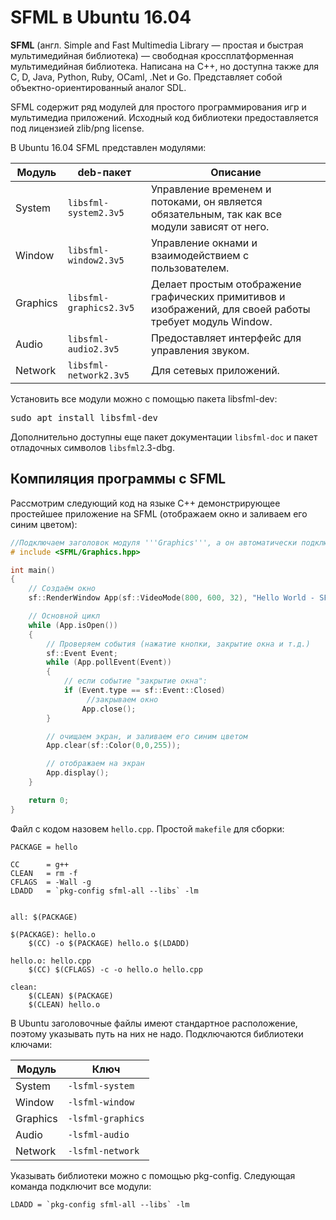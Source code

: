 # SFML в Ubuntu 16.04

__SFML__ (англ. Simple and Fast Multimedia Library — простая и быстрая мультимедийная библиотека) — свободная кроссплатформенная мультимедийная библиотека. Написана на C++, но доступна также для C, D, Java, Python, Ruby, OCaml, .Net и Go. Представляет собой объектно-ориентированный аналог SDL.

SFML содержит ряд модулей для простого программирования игр и мультимедиа приложений. Исходный код библиотеки предоставляется под лицензией zlib/png license.

В Ubuntu 16.04 SFML представлен модулями:

<table class="table table-bordered">
<thead>
<tr>
<th>Модуль</th>
<th>deb-пакет</th>
<th>Описание</th>
</tr>
</thead>
<tbody>
<tr>
<td>System</td>
<td><code>libsfml-system2.3v5</code></td>
<td>Управление временем и потоками, он является обязательным, так как все модули зависят от него.</td>
</tr>
<tr>
<td>Window</td>
<td><code>libsfml-window2.3v5</code></td>
<td>Управление окнами и взаимодействием с пользователем.</td>
</tr>
<tr>
<td>Graphics</td>
<td><code>libsfml-graphics2.3v5</code></td>
<td>Делает простым отображение графических примитивов и изображений, для своей работы требует модуль Window.</td>
</tr>
<tr>
<td>Audio</td>
<td><code>libsfml-audio2.3v5</code></td>
<td>Предоставляет интерфейс для управления звуком.</td>
</tr>
<tr>
<td>Network</td>
<td><code>libsfml-network2.3v5</code></td>
<td>Для сетевых приложений.</td>
</tr>
</tbody>
</table>

Установить все модули можно с помощью пакета libsfml-dev:

<pre class="terminal"><span class="user"></span>sudo apt install libsfml-dev
</pre>

Дополнительно доступны еще пакет документации `libsfml-doc` и пакет отладочных символов `libsfml2`.3-dbg.

## Компиляция программы c SFML

Рассмотрим следующий код на языке C++ демонстрирующее простейшее приложение на SFML (отображаем окно и заливаем его синим цветом):

```cpp
//Подключаем заголовок модуля '''Graphics''', а он автоматически подключает заголовок модуля '''Window'''
# include <SFML/Graphics.hpp>

int main()
{
    // Создаём окно
    sf::RenderWindow App(sf::VideoMode(800, 600, 32), "Hello World - SFML");

    // Основной цикл
    while (App.isOpen())
    {
        // Проверяем события (нажатие кнопки, закрытие окна и т.д.)
        sf::Event Event;
        while (App.pollEvent(Event))
        {
            // если событие "закрытие окна":
            if (Event.type == sf::Event::Closed)
                 //закрываем окно
                App.close();
        }

        // очищаем экран, и заливаем его синим цветом
        App.clear(sf::Color(0,0,255));

        // отображаем на экран
        App.display();
    }

    return 0;
}
```

Файл с кодом назовем `hello.cpp`. Простой `makefile` для сборки:

```make
PACKAGE = hello

CC      = g++
CLEAN   = rm -f
CFLAGS  = -Wall -g
LDADD   = `pkg-config sfml-all --libs` -lm


all: $(PACKAGE)

$(PACKAGE): hello.o
    $(CC) -o $(PACKAGE) hello.o $(LDADD)

hello.o: hello.cpp
    $(CC) $(CFLAGS) -c -o hello.o hello.cpp

clean:
    $(CLEAN) $(PACKAGE)
    $(CLEAN) hello.o
```

В Ubuntu заголовочные файлы имеют стандартное расположение, поэтому указывать путь на них не надо. Подключаются библиотеки ключами:

<table class="table table-bordered table-compact">
<thead>
<tr>
<th>Модуль</th>
<th>Ключ</th>
</tr>
</thead>
<tbody>
<tr>
<td>System</td>
<td><code>-lsfml-system</code></td>
</tr>
<tr>
<td>Window</td>
<td><code>-lsfml-window</code></td>
</tr>
<tr>
<td>Graphics</td>
<td><code>-lsfml-graphics</code></td>
</tr>
<tr>
<td>Audio</td>
<td><code>-lsfml-audio</code></td>
</tr>
<tr>
<td>Network</td>
<td><code>-lsfml-network</code></td>
</tr>
</tbody>
</table>

Указывать библиотеки можно с помощью pkg-config. Следующая команда подключит все модули:

```make
LDADD = `pkg-config sfml-all --libs` -lm
```
